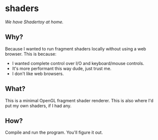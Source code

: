 # shaders
*We have Shadertoy at home.*

## Why?
Because I wanted to run fragment shaders locally without using a web browser. This is because:
- I wanted complete control over I/O and keyboard/mouse controls.
- It's more performant this way dude, just trust me.
- I don't like web browsers.

## What?
This is a minimal OpenGL fragment shader renderer. This is also where I'd put my own shaders, if I had any.

## How?
Compile and run the program. You'll figure it out.
